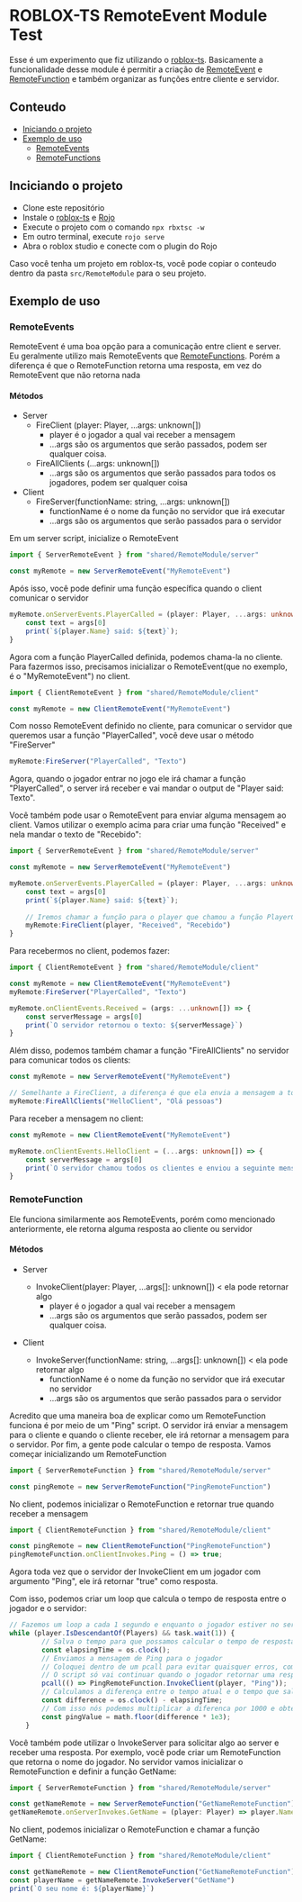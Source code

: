 # ROBLOX-TS RemoteEvent Module Test

Esse é um experimento que fiz utilizando o [roblox-ts](https://roblox-ts.com/docs/). Basicamente a funcionalidade desse module é permitir a criação de [RemoteEvent](https://create.roblox.com/docs/scripting/events/remote) e [RemoteFunction](https://create.roblox.com/docs/reference/engine/classes/RemoteFunction) e também organizar as funções entre cliente e servidor.

## Conteudo
- [Iniciando o projeto](#inciciando-o-projeto)
- [Exemplo de uso](#exemplo-de-uso)
    - [RemoteEvents](#remoteevents)
    - [RemoteFunctions](#remotefunction)

## Inciciando o projeto
- Clone este repositório
- Instale o [roblox-ts](https://roblox-ts.com/docs/guide/setup) e [Rojo](https://rojo.space/)
- Execute o projeto com o comando `npx rbxtsc -w`
- Em outro terminal, execute `rojo serve`
- Abra o roblox studio e conecte com o plugin do Rojo

Caso você tenha um projeto em roblox-ts, você pode copiar o conteudo dentro da pasta `src/RemoteModule` para o seu projeto.

## Exemplo de uso

### RemoteEvents
RemoteEvent é uma boa opção para a comunicação entre client e server. Eu geralmente utilizo mais RemoteEvents que [RemoteFunctions](#RemoteFunctions). Porém a diferença é que o RemoteFunction retorna uma resposta, em vez do RemoteEvent que não retorna nada


#### Métodos
- Server
    - FireClient (player: Player, ...args: unknown[])
        - player é o jogador a qual vai receber a mensagem
        - ...args são os argumentos que serão passados, podem ser qualquer coisa.
    - FireAllClients (...args: unknown[])
        - ...args são os argumentos que serão passados para todos os jogadores, podem ser qualquer coisa
- Client
    - FireServer(functionName: string, ...args: unknown[])
        - functionName é o nome da função no servidor que irá executar
        - ...args são os argumentos que serão passados para o servidor

Em um server script, inicialize o RemoteEvent
```ts
import { ServerRemoteEvent } from "shared/RemoteModule/server"

const myRemote = new ServerRemoteEvent("MyRemoteEvent")
```

Após isso, você pode definir uma função específica quando o client comunicar o servidor
```ts
myRemote.onServerEvents.PlayerCalled = (player: Player, ...args: unknown[]) => {
    const text = args[0]
    print(`${player.Name} said: ${text}`);
}
```
Agora com a função PlayerCalled definida, podemos chama-la no cliente. Para fazermos isso, precisamos inicializar o RemoteEvent(que no exemplo, é o "MyRemoteEvent") no client.
```ts
import { ClientRemoteEvent } from "shared/RemoteModule/client"

const myRemote = new ClientRemoteEvent("MyRemoteEvent")
```

Com nosso RemoteEvent definido no cliente, para comunicar o servidor que queremos usar a função "PlayerCalled", você deve usar o método "FireServer"
```ts
myRemote:FireServer("PlayerCalled", "Texto")
```

Agora, quando o jogador entrar no jogo ele irá chamar a função "PlayerCalled", o server irá receber e vai mandar o output de "Player said: Texto".

Você também pode usar o RemoteEvent para enviar alguma mensagem ao client. Vamos utilizar o exemplo acima para criar uma função "Received" e nela mandar o texto de "Recebido":

```ts
import { ServerRemoteEvent } from "shared/RemoteModule/server"

const myRemote = new ServerRemoteEvent("MyRemoteEvent")

myRemote.onServerEvents.PlayerCalled = (player: Player, ...args: unknown[]) => {
    const text = args[0]
    print(`${player.Name} said: ${text}`);
    
    // Iremos chamar a função para o player que chamou a função PlayerCalled
    myRemote:FireClient(player, "Received", "Recebido")
}
```

Para recebermos no client, podemos fazer:
```ts
import { ClientRemoteEvent } from "shared/RemoteModule/client"

const myRemote = new ClientRemoteEvent("MyRemoteEvent")
myRemote:FireServer("PlayerCalled", "Texto")

myRemote.onClientEvents.Received = (args: ...unknown[]) => {
    const serverMessage = args[0]
    print(`O servidor retornou o texto: ${serverMessage}`)
}
```

Além disso, podemos também chamar a função "FireAllClients" no servidor para comunicar todos os clients:

```ts
const myRemote = new ServerRemoteEvent("MyRemoteEvent")

// Semelhante a FireClient, a diferença é que ela envia a mensagem a todos os client
myRemote:FireAllClients("HelloClient", "Olá pessoas")
```

Para receber a mensagem no client:
```ts
const myRemote = new ClientRemoteEvent("MyRemoteEvent")

myRemote.onClientEvents.HelloClient = (...args: unknown[]) => {
    const serverMessage = args[0]
    print(`O servidor chamou todos os clientes e enviou a seguinte mensagem: ${serverMessage}`)
}
```

### RemoteFunction
Ele funciona similarmente aos RemoteEvents, porém como mencionado anteriormente, ele retorna alguma resposta ao cliente ou servidor

#### Métodos
- Server
    - InvokeClient(player: Player, ...args[]: unknown[]) < ela pode retornar algo 
        - player é o jogador a qual vai receber a mensagem
        - ...args são os argumentos que serão passados, podem ser qualquer coisa.


- Client
    - InvokeServer(functionName: string, ...args[]: unknown[]) < ela pode retornar algo
        - functionName é o nome da função no servidor que irá executar no servidor
        - ...args são os argumentos que serão passados para o servidor    

Acredito que uma maneira boa de explicar como um RemoteFunction funciona é por meio de um "Ping" script. O servidor irá enviar a mensagem para o cliente e quando o cliente receber, ele irá retornar a mensagem para o servidor. Por fim, a gente pode calcular o tempo de resposta.
Vamos começar inicializando um RemoteFunction
```ts
import { ServerRemoteFunction } from "shared/RemoteModule/server"

const pingRemote = new ServerRemoteFunction("PingRemoteFunction")
```
No client, podemos inicializar o RemoteFunction e retornar true quando receber a mensagem
```ts
import { ClientRemoteFunction } from "shared/RemoteModule/client"

const pingRemote = new ClientRemoteFunction("PingRemoteFunction")
pingRemoteFunction.onClientInvokes.Ping = () => true;
```
Agora toda vez que o servidor der InvokeClient em um jogador com argumento "Ping", ele irá retornar "true" como resposta.

Com isso, podemos criar um loop que calcula o tempo de resposta entre o jogador e o servidor:
```ts
// Fazemos um loop a cada 1 segundo e enquanto o jogador estiver no servidor
while (player.IsDescendantOf(Players) && task.wait(1)) {
        // Salva o tempo para que possamos calcular o tempo de resposta mais tarde
		const elapsingTime = os.clock();
        // Enviamos a mensagem de Ping para o jogador
        // Coloquei dentro de um pcall para evitar quaisquer erros, como no caso do jogador sair
        // O script só vai continuar quando o jogador retornar uma resposta
		pcall(() => PingRemoteFunction.InvokeClient(player, "Ping"));
        // Calculamos a diferença entre o tempo atual e o tempo que salvamos anteriormente
		const difference = os.clock() - elapsingTime;
        // Com isso nós podemos multiplicar a diferenca por 1000 e obteremos o ping do jogador
		const pingValue = math.floor(difference * 1e3);
	}
```
Você também pode utilizar o InvokeServer para solicitar algo ao server e receber uma resposta. Por exemplo, você pode criar um RemoteFunction que retorna o nome do jogador. No servidor vamos inicializar o RemoteFunction e definir a função GetName:
```ts
import { ServerRemoteFunction } from "shared/RemoteModule/server"

const getNameRemote = new ServerRemoteFunction("GetNameRemoteFunction")
getNameRemote.onServerInvokes.GetName = (player: Player) => player.Name
```

No client, podemos inicializar o RemoteFunction e chamar a função GetName:
```ts
import { ClientRemoteFunction } from "shared/RemoteModule/client"

const getNameRemote = new ClientRemoteFunction("GetNameRemoteFunction")
const playerName = getNameRemote.InvokeServer("GetName")
print(`O seu nome é: ${playerName}`)
```